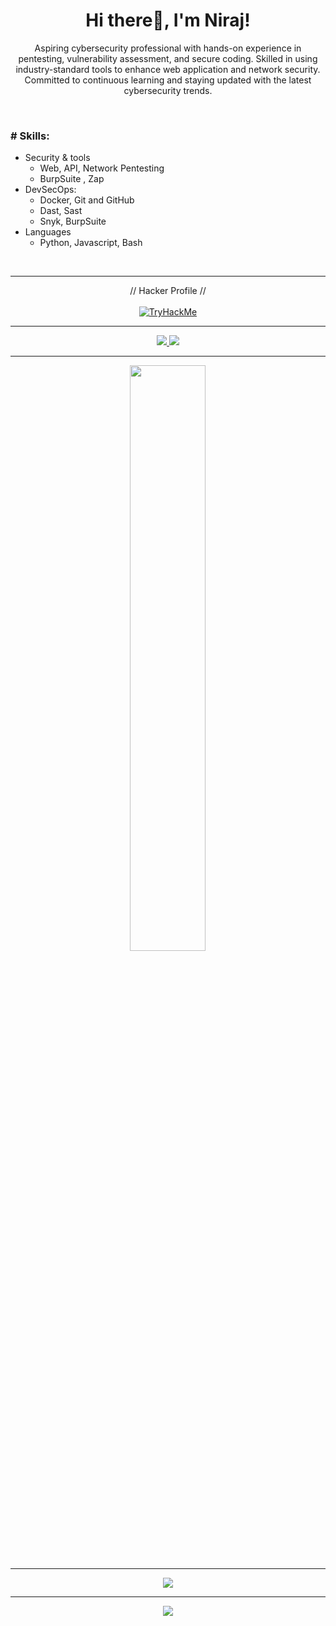 ### <h1 align="center">Hi there👋, I'm <a>Niraj</a>!</h1>


<p align="center">
  Aspiring cybersecurity professional with hands-on experience in pentesting, vulnerability assessment, and secure coding. Skilled in using industry-standard tools to enhance web application and network security. Committed to continuous learning and staying updated with the latest cybersecurity trends.
</p>


<br/>

### # Skills: 
- Security & tools
  - Web, API, Network Pentesting
  - BurpSuite , Zap
- DevSecOps:
  - Docker, Git and GitHub
  - Dast, Sast
  - Snyk, BurpSuite 
- Languages
  - Python, Javascript, Bash

<br/>

---
<div align="center">
  // Hacker Profile // <br/> <br/>
  <a href="https://tryhackme.com/p/nirajkm"> 
      <img src="https://tryhackme-badges.s3.amazonaws.com/nirajkm.png" alt="TryHackMe">
    </a>
  </div>

---

<!-- --- -->

<div align="center">

  <a href="https://www.linkedin.com/in/nirajkumarmahto/">
    <img src="https://img.shields.io/badge/LinkedIn-0077B5?style=for-the-badge&logo=linkedin&logoColor=white">
  </a> 
<a href="https://nirajkm.medium.com/">
   <img src="https://img.shields.io/badge/Medium-12100E?style=for-the-badge&logo=medium&logoColor=white">
  </a>

---
<p align="center">
  <img width="49%" src="https://github-readme-streak-stats.herokuapp.com/?user=nirajnkm&theme=dark&count_private=true" />
</p>

---

![](https://github-profile-trophy.vercel.app/?username=nirajnkm&theme=onedark&no-frame=true)

---
<a href="https://visitcount.itsvg.in">
  <img src="https://visitcount.itsvg.in/api?id=nirajnkm&label=Profile%20Views&color=12&icon=2&pretty=false" />
</a>
